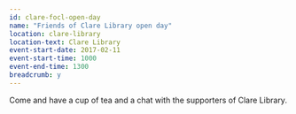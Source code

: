 ```yaml
---
id: clare-focl-open-day
name: "Friends of Clare Library open day"
location: clare-library
location-text: Clare Library
event-start-date: 2017-02-11
event-start-time: 1000
event-end-time: 1300
breadcrumb: y
---
```


Come and have a cup of tea and a chat with the supporters of Clare Library.
